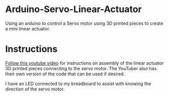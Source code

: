 # Arduino-Servo-Linear-Actuator
Using an arduino to control a Servo motor using 3D printed pieces to create a mini linear actuator.


# Instructions
[Follow this youtube video](https://www.youtube.com/watch?v=2vAoOYF3m8U) for instructions on assembly of the linear actuator 3D printed pieces connecting to the servo motor.
The YouTuber also has their own version of the code that can be used if desired.

I have an LED connected to my breadboard to assist with knowing the direction of the servo motor.
